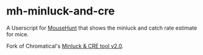 # mh-minluck-and-cre

A Userscript for [MouseHunt](https://mousehuntgame.com) that shows the minluck and catch rate estimate for mice.

Fork of Chromatical's [Minluck & CRE tool v2.0](https://greasyfork.org/en/scripts/447193-mh-minluck-cre-tool-v2-0-new).
